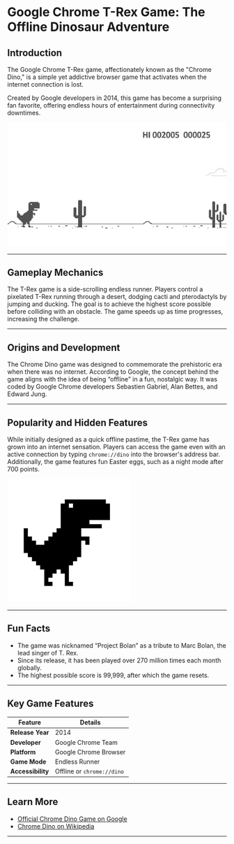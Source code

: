 # Google Chrome T-Rex Game: The Offline Dinosaur Adventure

## Introduction
The Google Chrome T-Rex game, affectionately known as the "Chrome Dino," is a simple yet addictive browser game that activates when the internet connection is lost.

Created by Google developers in 2014, this game has become a surprising fan favorite, offering endless hours of entertainment during connectivity downtimes.

![T-Rex Game Screenshot](../img/dino-screenshot.png)

---

## Gameplay Mechanics
The T-Rex game is a side-scrolling endless runner. Players control a pixelated T-Rex running through a desert, dodging cacti and pterodactyls by jumping and ducking. The goal is to achieve the highest score possible before colliding with an obstacle. The game speeds up as time progresses, increasing the challenge.

---

## Origins and Development
The Chrome Dino game was designed to commemorate the prehistoric era when there was no internet. According to Google, the concept behind the game aligns with the idea of being “offline” in a fun, nostalgic way. It was coded by Google Chrome developers Sebastien Gabriel, Alan Bettes, and Edward Jung.

---

## Popularity and Hidden Features
While initially designed as a quick offline pastime, the T-Rex game has grown into an internet sensation. Players can access the game even with an active connection by typing `chrome://dino` into the browser's address bar. Additionally, the game features fun Easter eggs, such as a night mode after 700 points.

![Chrome Dino Pixel Art](../img/dino-pixelart.png)

---

## Fun Facts
- The game was nicknamed “Project Bolan” as a tribute to Marc Bolan, the lead singer of T. Rex.
- Since its release, it has been played over 270 million times each month globally.
- The highest possible score is 99,999, after which the game resets.

---

## Key Game Features

| **Feature**           | **Details**                          |
|-----------------------|--------------------------------------|
| **Release Year**      | 2014                                |
| **Developer**         | Google Chrome Team                  |
| **Platform**          | Google Chrome Browser               |
| **Game Mode**         | Endless Runner                      |
| **Accessibility**     | Offline or `chrome://dino`          |

---

## Learn More
- [Official Chrome Dino Game on Google](https://chromedino.com)
- [Chrome Dino on Wikipedia](https://en.wikipedia.org/wiki/Dinosaur_Game)

---
